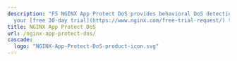 ```yaml
---
description: "F5 NGINX App Protect DoS provides behavioral DoS detection and mitigation.\n\nRequest
  your [free 30-day trial](https://www.nginx.com/free-trial-request/) today. \n"
title: NGINX App Protect DoS
url: /nginx-app-protect-dos/
cascade:
  logo: "NGINX-App-Protect-DoS-product-icon.svg"
---
```


